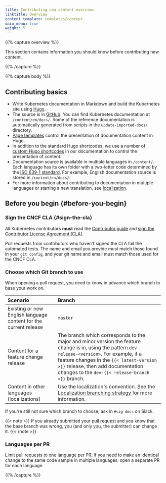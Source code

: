 ```yaml
---
title: Contributing new content overview
linktitle: Overview
content_template: templates/concept
main_menu: true
weight: 5
---
```


{{% capture overview %}}

This section contains information you should know before contributing new content.


{{% /capture %}}

{{% capture body %}}

## Contributing basics

- Write Kubernetes documentation in Markdown and build the Kubernetes site using [Hugo](https://gohugo.io/).
- The source is in [GitHub](https://github.com/kubernetes/website). You can find Kubernetes documentation at `/content/en/docs/`. Some of the reference documentation is automatically generated from scripts in the `update-imported-docs/` directory.
- [Page templates](/docs/contribute/style/page-templates/) control the presentation of documentation content in Hugo.
- In addition to the standard Hugo shortcodes, we use a number of [custom Hugo shortcodes](/docs/contribute/style/hugo-shortcodes/) in our documentation to control the presentation of content.
- Documentation source is available in multiple languages in `/content/`. Each language has its own folder with a two-letter code determined by the [ISO 639-1 standard](https://www.loc.gov/standards/iso639-2/php/code_list.php). For example, English documentation source is stored in `/content/en/docs/`.
- For more information about contributing to documentation in multiple languages or starting a new translation, see [localization](/docs/contribute/localization).

## Before you begin {#before-you-begin}

### Sign the CNCF CLA {#sign-the-cla}

All Kubernetes contributors **must** read the [Contributor guide](https://github.com/kubernetes/community/blob/master/contributors/guide/README.md) and [sign the Contributor License Agreement (CLA)](https://github.com/kubernetes/community/blob/master/CLA.md).

Pull requests from contributors who haven't signed the CLA fail the automated tests. The name and email you provide must match those found in your `git config`, and your git name and email must match those used for the CNCF CLA.

### Choose which Git branch to use

When opening a pull request, you need to know in advance which branch to base your work on.

Scenario | Branch
:---------|:------------
Existing or new English language content for the current release | `master`
Content for a feature change release | The branch which corresponds to the major and minor version the feature change is in, using the pattern `dev-release-<version>`. For example, if a feature changes in the `{{< latest-version >}}` release, then add documentation changes to the ``dev-{{< release-branch >}}`` branch.
Content in other languages (localizations) | Use the localization's convention. See the [Localization branching strategy](/docs/contribute/localization/#branching-strategy) for more information.


If you're still not sure which branch to choose, ask in `#sig-docs` on Slack.

{{< note >}}
If you already submitted your pull request and you know that the base branch
was wrong, you (and only you, the submitter) can change it.
{{< /note >}}

### Languages per PR

Limit pull requests to one language per PR. If you need to make an identical change to the same code sample in multiple languages, open a separate PR for each language.


{{% /capture %}}
